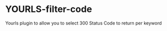 YOURLS-filter-code
==================

Yourls plugin to allow you to select 300 Status Code to return per keyword

